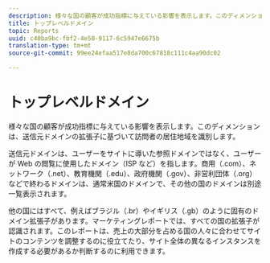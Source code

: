 ```yaml
---
description: 様々な国の顧客が成功指標に与えている影響を表示します。このディメンションは、送信元ドメインの拡張子に基づいて訪問者の居住地域を識別します。
title: トップレベルドメイン
topic: Reports
uuid: c40ba9bc-fbf2-4e50-9117-6c5947e6675b
translation-type: tm+mt
source-git-commit: 99ee24efaa517e8da700c67818c111c4aa90dc02

---
```



# トップレベルドメイン

様々な国の顧客が成功指標に与えている影響を表示します。このディメンションは、送信元ドメインの拡張子に基づいて訪問者の居住地域を識別します。

送信元ドメインは、ユーザーをサイトに導いた参照ドメインではなく、ユーザーが Web の閲覧に使用したドメイン（ISP など）を指します。商用（.com）、ネットワーク（.net）、教育機関（.edu）、政府機関（.gov）、非営利団体（.org）などで終わるドメインは、通常米国のドメインで、その他の国のドメインは別途一覧表示されます。

他の国にはすべて、例えばブラジル（.br）やイギリス（.gb）のように固有のドメイン拡張子があります。マーケティングレポートでは、すべての国の拡張子が認識されます。このレポートは、売上の大部分を占める国の人々に合わせてサイトのコンテンツを調整するのに役立てたり、サイト全体の異なるインスタンスを作成する必要があるか判断するのに利用できます。
